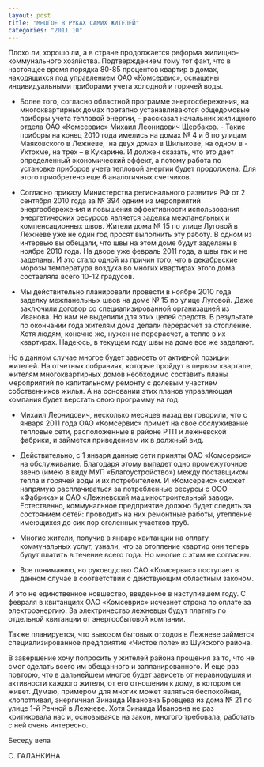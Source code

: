 ```yaml
---
layout: post
title: "МНОГОЕ В РУКАХ САМИХ ЖИТЕЛЕЙ"
categories: "2011 10"
---
```


Плохо ли, хорошо ли, а в стране продолжается реформа жилищно-коммунального хозяйства. Подтверждением тому тот факт, что в настоящее время порядка 80-85 процентов квартир в домах, находящихся под управлением ОАО «Комсервис», оснащены индивидуальными приборами учета холодной и горячей воды.

- Более того, согласно  областной программе энергосбережения, на многоквартирных домах поэтапно  устанавливаются общедомовые приборы учета тепловой энергии, - рассказал  начальник жилищного отдела ОАО «Комсервис» Михаил Леонидович Щербаков. - Такие  приборы на конец 2010 года имелись на домах № 4 и 6 по улицам Маяковского в  Лежневе,  на двух домах в Шилыкове, на  одном в - Ухтохме, на трех – в Кукарине. И должен сказать, что это дает  определенный экономический эффект, а потому работа по установке приборов учета  тепловой энергии будет продолжена. Для этого приобретено еще 6 аналогичных  счетчиков.

- Согласно приказу  Министерства регионального развития РФ от 2 сентября 2010 года за № 394 одним  из мероприятий энергосбережения и повышения эффективности использования  энергетических ресурсов является заделка межпанельных и компенсационных швов.  Жители дома № 15 по улице Луговой в Лежневе уже не один год просят выполнить  эту работу. В одном из интервью вы обещали, что швы на этом доме будут заделаны  в ноябре 2010 года. На дворе уже февраль 2011 года, а швы так и не заделаны. И  это стало одной из причин того, что в декабрьские морозы температура воздуха во  многих квартирах этого дома составляла всего 10-12 градусов.

- Мы действительно  планировали провести в ноябре 2010 года заделку межпанельных швов на доме № 15  по улице Луговой. Даже заключили договор со специализированной организацией из  Иванова. Но нам не выделили для этих целей средств. В результате по окончании  года жителям дома делали перерасчет за отопление. Хотя людям, конечно же, нужен  не перерасчет, а тепло в их квартирах. Надеюсь, в текущем году швы на доме все  же заделают.

Но в данном случае многое  будет зависеть от активной позиции жителей. На отчетных собраниях, которые  пройдут в первом квартале, жителям многоквартирных домов необходимо составить  планы мероприятий по капитальному ремонту с долевым участием собственников  жилья. А на основании этих планов управляющая компания будет верстать свою  программу на год.

- Михаил Леонидович,  несколько месяцев назад вы говорили, что с января 2011 года ОАО «Комсервис»  примет на свое обслуживание тепловые сети, расположенные в районе РТП и  лежневской фабрики, и займется приведением их в должный вид.

- Действительно, с 1 января данные  сети приняты ОАО «Комсервис» на обслуживание. Благодаря этому выпадет одно  промежуточное звено (имею в виду МУП «Благоустройство») между поставщиком тепла  и горячей воды и их потребителем. И «Комсервис» сможет напрямую расплачиваться  за потребленные ресурсы с ООО «Фабрика» и ОАО «Лежневский машиностроительный  завод». Естественно, коммунальное предприятие должно будет следить за  состоянием сетей: проводить на них ремонтные работы, утепление имеющихся до сих  пор оголенных участков труб.

- Многие жители, получив в  январе квитанции на оплату коммунальных услуг, узнали, что за отопление квартир  они теперь будут платить в течение всего года. Но многие с этим не согласны.

- Все пониманию, но  руководство ОАО «Комсервис» поступает в данном случае в соответствии с  действующим областным законом.

И это не единственное  новшество, введенное в наступившем году. С февраля в квитанциях ОАО «Комсеврис»  исчезнет строка по оплате за электроэнергию. За электричество лежневцы будут  платить по отдельной квитанции от энергосбытовой компании.

Также планируется, что  вывозом бытовых отходов в Лежневе займется специализированное предприятие  «Чистое поле» из Шуйского района.

В завершение хочу попросить у  жителей района прощения за то, что не смог сделать всего им обещанного и запланированного.  И еще раз повторю, что в дальнейшем многое будет зависеть от неравнодушия и  активности каждого жителя, от его отношения к дому, в котором он живет. Думаю,  примером для многих может являться беспокойная, хлопотливая, энергичная Зинаида  Ивановна Бровцева из дома № 21 по улице 1-й Речной в Лежневе. Хотя Зинаида  Ивановна не раз критиковала нас и, основываясь на закон, многого требовала, работать  с ней очень интересно.



Беседу вела

С. ГАЛАНКИНА



